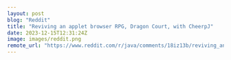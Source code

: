 ```yaml
---
layout: post
blog: "Reddit"
title: "Reviving an applet browser RPG, Dragon Court, with CheerpJ"
date: 2023-12-15T12:31:24Z
image: images/reddit.png
remote_url: "https://www.reddit.com/r/java/comments/18iz13b/reviving_an_applet_browser_rpg_dragon_court_with/"
---
```

